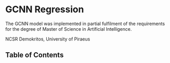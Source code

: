 # GCNN Regression

The GCNN model was implemented in partial fulfilment of the requirements for the degree of Master of Science in Artificial Intelligence.

NCSR Demokritos, University of Piraeus

## Table of Contents


